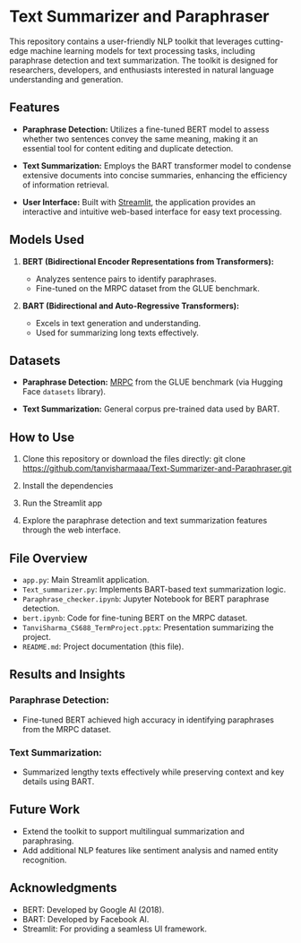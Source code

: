 # Text Summarizer and Paraphraser

This repository contains a user-friendly NLP toolkit that leverages cutting-edge machine learning models for text processing tasks, including paraphrase detection and text summarization. The toolkit is designed for researchers, developers, and enthusiasts interested in natural language understanding and generation.

## Features
- **Paraphrase Detection:** 
  Utilizes a fine-tuned BERT model to assess whether two sentences convey the same meaning, making it an essential tool for content editing and duplicate detection.
  
- **Text Summarization:** 
  Employs the BART transformer model to condense extensive documents into concise summaries, enhancing the efficiency of information retrieval.

- **User Interface:**
  Built with [Streamlit](https://streamlit.io/), the application provides an interactive and intuitive web-based interface for easy text processing.

## Models Used
1. **BERT (Bidirectional Encoder Representations from Transformers):**
   - Analyzes sentence pairs to identify paraphrases.
   - Fine-tuned on the MRPC dataset from the GLUE benchmark.

2. **BART (Bidirectional and Auto-Regressive Transformers):**
   - Excels in text generation and understanding.
   - Used for summarizing long texts effectively.

## Datasets
- **Paraphrase Detection:** 
  [MRPC](https://huggingface.co/datasets/glue/viewer/mrpc) from the GLUE benchmark (via Hugging Face `datasets` library).
  
- **Text Summarization:**
  General corpus pre-trained data used by BART.

## How to Use
1. Clone this repository or download the files directly: git clone https://github.com/tanvisharmaaa/Text-Summarizer-and-Paraphraser.git

2. Install the dependencies

3. Run the Streamlit app

4. Explore the paraphrase detection and text summarization features through the web interface.

## File Overview
- `app.py`: Main Streamlit application.
- `Text_summarizer.py`: Implements BART-based text summarization logic.
- `Paraphrase_checker.ipynb`: Jupyter Notebook for BERT paraphrase detection.
- `bert.ipynb`: Code for fine-tuning BERT on the MRPC dataset.
- `TanviSharma_CS688_TermProject.pptx`: Presentation summarizing the project.
- `README.md`: Project documentation (this file).

## Results and Insights
### Paraphrase Detection:
- Fine-tuned BERT achieved high accuracy in identifying paraphrases from the MRPC dataset.

### Text Summarization:
- Summarized lengthy texts effectively while preserving context and key details using BART.

## Future Work
- Extend the toolkit to support multilingual summarization and paraphrasing.
- Add additional NLP features like sentiment analysis and named entity recognition.

## Acknowledgments
- BERT: Developed by Google AI (2018).
- BART: Developed by Facebook AI.
- Streamlit: For providing a seamless UI framework.




